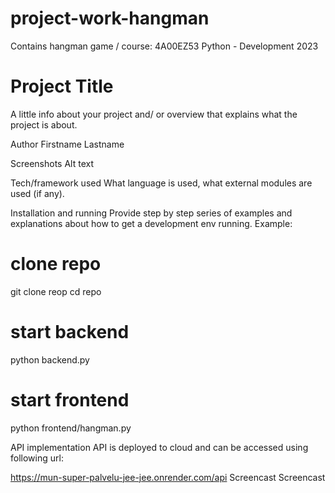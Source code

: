 # project-work-hangman
Contains hangman game / course: 4A00EZ53 Python - Development 2023

<h1>Project Title</h1>
A little info about your project and/ or overview that explains what the project is about.

Author
Firstname Lastname

Screenshots
Alt text

Tech/framework used
What language is used, what external modules are used (if any).

Installation and running
Provide step by step series of examples and explanations about how to get a development env running. Example:

# clone repo
git clone reop
cd repo

# start backend
python backend.py

# start frontend
python frontend/hangman.py


API implementation
API is deployed to cloud and can be accessed using following url:

https://mun-super-palvelu-jee-jee.onrender.com/api
Screencast
Screencast
